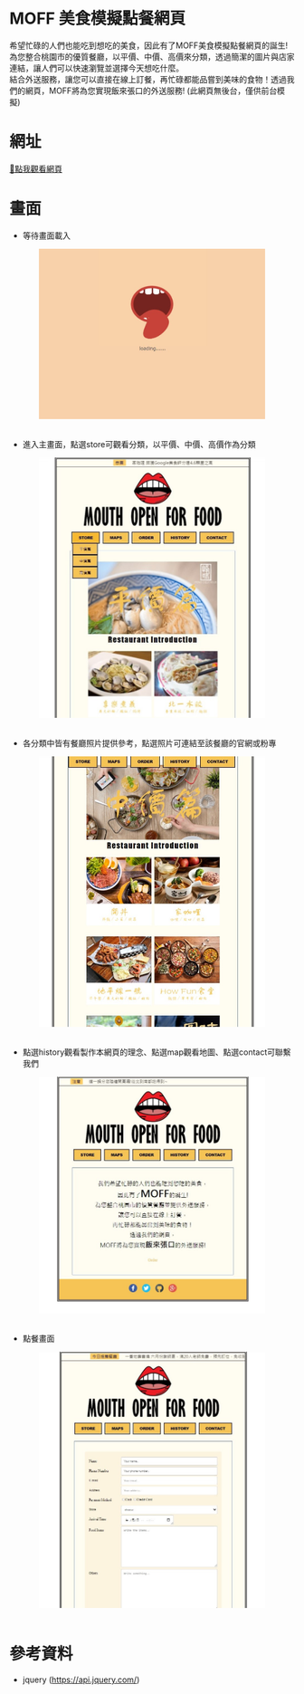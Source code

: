 # MOFF 美食模擬點餐網頁
希望忙碌的人們也能吃到想吃的美食，因此有了MOFF美食模擬點餐網頁的誕生! <br>
為您整合桃園市的優質餐廳，以平價、中價、高價來分類，透過簡潔的圖片與店家連結，讓人們可以快速瀏覽並選擇今天想吃什麼。<br>
結合外送服務，讓您可以直接在線上訂餐，再忙碌都能品嘗到美味的食物！透過我們的網頁，MOFF將為您實現飯來張口的外送服務!
(此網頁無後台，僅供前台模擬)

# 網址
[👄點我觀看網頁](https://chiatung1010.github.io/moff_orderfoodweb/)

# 畫面
* 等待畫面載入
<div align=center><img src="preview2.jpg" width="400"/></div>
<br />

* 進入主畫面，點選store可觀看分類，以平價、中價、高價作為分類
<div align=center><img src="preview1.jpg" width="400"/></div>
<br />

* 各分類中皆有餐廳照片提供參考，點選照片可連結至該餐廳的官網或粉專
<div align=center><img src="preview3.jpg" width="400"/></div>
<br />

* 點選history觀看製作本網頁的理念、點選map觀看地圖、點選contact可聯繫我們
<div align=center><img src="preview4.jpg" width="400"/></div>
<br />

* 點餐畫面
<div align=center><img src="preview5.jpg" width="400"/></div>
<br />

# 參考資料
* jquery (https://api.jquery.com/)
